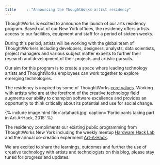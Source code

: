 ```yaml
---
title     : "Announcing the ThoughtWorks artist residency"
---
```

ThoughtWorks is excited to announce the launch of our arts residency program. Based out of our New York offices, the residency offers artists access to our facilities, equipment and staff for a period of sixteen weeks.

During this period, artists will be working with the global team of ThoughtWorkers including developers, designers, analysts, data scientists, project managers and various subject matter experts to further their research and development of their projects and artistic pursuits.

<!--excerpt-ends-->

Our aim for this program is to create a space where leading technology artists and ThoughtWorks employees can work together to explore emerging technologies.

The residency is inspired by some of ThoughtWorks [core values](https://www.thoughtworks.com/about-us). Working with artists who are at the forefront of the creative technology field augments our ability to champion software excellence and provides an opportunity to think critically about its potential and use for social change.

{% include image.html file='artahack.jpg'
   caption='Participants taking part in Art-A-Hack, 2015' %}

The residency compliments our existing public programming from ThoughtWorks New York including the weekly meetup [Hardware Hack Lab](https://hardwarehacklab.io/) and the annual co-creation experiment [Art-A-Hack](https://artahack.io/).

We are excited to share the learnings, outcomes and further the use of creative technology with artists and technologists on this blog, please stay tuned for progress and updates.